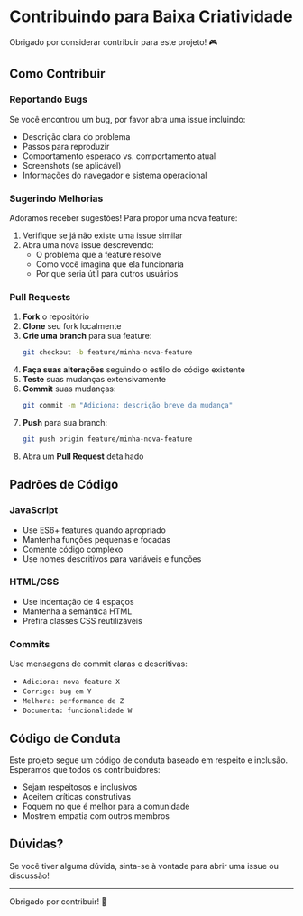 # Contribuindo para Baixa Criatividade

Obrigado por considerar contribuir para este projeto! 🎮

## Como Contribuir

### Reportando Bugs

Se você encontrou um bug, por favor abra uma issue incluindo:

- Descrição clara do problema
- Passos para reproduzir
- Comportamento esperado vs. comportamento atual
- Screenshots (se aplicável)
- Informações do navegador e sistema operacional

### Sugerindo Melhorias

Adoramos receber sugestões! Para propor uma nova feature:

1. Verifique se já não existe uma issue similar
2. Abra uma nova issue descrevendo:
   - O problema que a feature resolve
   - Como você imagina que ela funcionaria
   - Por que seria útil para outros usuários

### Pull Requests

1. **Fork** o repositório
2. **Clone** seu fork localmente
3. **Crie uma branch** para sua feature:
   ```bash
   git checkout -b feature/minha-nova-feature
   ```
4. **Faça suas alterações** seguindo o estilo do código existente
5. **Teste** suas mudanças extensivamente
6. **Commit** suas mudanças:
   ```bash
   git commit -m "Adiciona: descrição breve da mudança"
   ```
7. **Push** para sua branch:
   ```bash
   git push origin feature/minha-nova-feature
   ```
8. Abra um **Pull Request** detalhado

## Padrões de Código

### JavaScript
- Use ES6+ features quando apropriado
- Mantenha funções pequenas e focadas
- Comente código complexo
- Use nomes descritivos para variáveis e funções

### HTML/CSS
- Use indentação de 4 espaços
- Mantenha a semântica HTML
- Prefira classes CSS reutilizáveis

### Commits
Use mensagens de commit claras e descritivas:
- `Adiciona: nova feature X`
- `Corrige: bug em Y`
- `Melhora: performance de Z`
- `Documenta: funcionalidade W`

## Código de Conduta

Este projeto segue um código de conduta baseado em respeito e inclusão. Esperamos que todos os contribuidores:

- Sejam respeitosos e inclusivos
- Aceitem críticas construtivas
- Foquem no que é melhor para a comunidade
- Mostrem empatia com outros membros

## Dúvidas?

Se você tiver alguma dúvida, sinta-se à vontade para abrir uma issue ou discussão!

---

Obrigado por contribuir! 🚀
